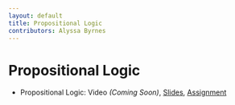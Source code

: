 ```yaml
---
layout: default
title: Propositional Logic
contributors: Alyssa Byrnes
---
```


# Propositional Logic

* Propositional Logic: Video *(Coming Soon)*, [Slides](/comp283/lessons/PropLogic.html), [Assignment](https://www.gradescope.com/)
